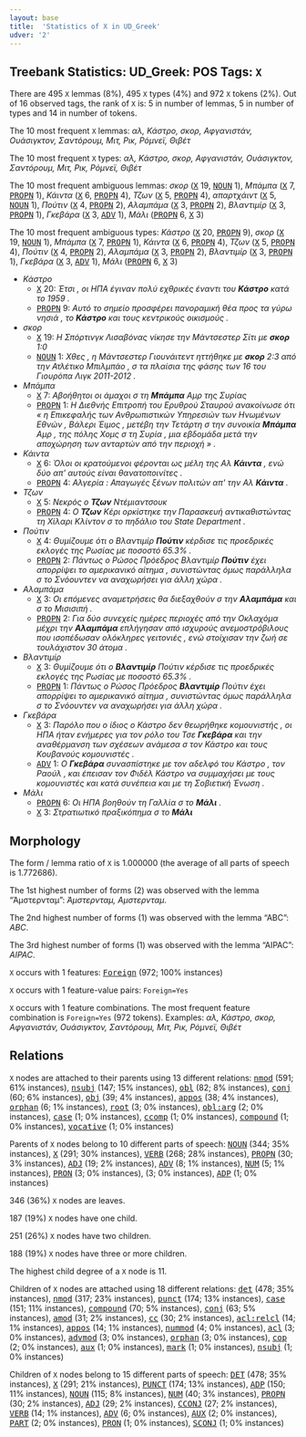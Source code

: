 ```yaml
---
layout: base
title:  'Statistics of X in UD_Greek'
udver: '2'
---
```


## Treebank Statistics: UD_Greek: POS Tags: `X`

There are 495 `X` lemmas (8%), 495 `X` types (4%) and 972 `X` tokens (2%).
Out of 16 observed tags, the rank of `X` is: 5 in number of lemmas, 5 in number of types and 14 in number of tokens.

The 10 most frequent `X` lemmas: <em>αλ, Κάστρο, σκορ, Αφγανιστάν, Ουάσιγκτον, Σαντόρουμ, Μιτ, Ρικ, Ρόμνεϊ, Θιβέτ</em>

The 10 most frequent `X` types:  <em>αλ, Κάστρο, σκορ, Αφγανιστάν, Ουάσιγκτον, Σαντόρουμ, Μιτ, Ρικ, Ρόμνεϊ, Θιβέτ</em>

The 10 most frequent ambiguous lemmas: <em>σκορ</em> (<tt><a href="el-pos-X.html">X</a></tt> 19, <tt><a href="el-pos-NOUN.html">NOUN</a></tt> 1), <em>Μπάμπα</em> (<tt><a href="el-pos-X.html">X</a></tt> 7, <tt><a href="el-pos-PROPN.html">PROPN</a></tt> 1), <em>Κάιντα</em> (<tt><a href="el-pos-X.html">X</a></tt> 6, <tt><a href="el-pos-PROPN.html">PROPN</a></tt> 4), <em>Τζων</em> (<tt><a href="el-pos-X.html">X</a></tt> 5, <tt><a href="el-pos-PROPN.html">PROPN</a></tt> 4), <em>απαρτχάιντ</em> (<tt><a href="el-pos-X.html">X</a></tt> 5, <tt><a href="el-pos-NOUN.html">NOUN</a></tt> 1), <em>Πούτιν</em> (<tt><a href="el-pos-X.html">X</a></tt> 4, <tt><a href="el-pos-PROPN.html">PROPN</a></tt> 2), <em>Αλαμπάμα</em> (<tt><a href="el-pos-X.html">X</a></tt> 3, <tt><a href="el-pos-PROPN.html">PROPN</a></tt> 2), <em>Βλαντιμίρ</em> (<tt><a href="el-pos-X.html">X</a></tt> 3, <tt><a href="el-pos-PROPN.html">PROPN</a></tt> 1), <em>Γκεβάρα</em> (<tt><a href="el-pos-X.html">X</a></tt> 3, <tt><a href="el-pos-ADV.html">ADV</a></tt> 1), <em>Μάλι</em> (<tt><a href="el-pos-PROPN.html">PROPN</a></tt> 6, <tt><a href="el-pos-X.html">X</a></tt> 3)

The 10 most frequent ambiguous types:  <em>Κάστρο</em> (<tt><a href="el-pos-X.html">X</a></tt> 20, <tt><a href="el-pos-PROPN.html">PROPN</a></tt> 9), <em>σκορ</em> (<tt><a href="el-pos-X.html">X</a></tt> 19, <tt><a href="el-pos-NOUN.html">NOUN</a></tt> 1), <em>Μπάμπα</em> (<tt><a href="el-pos-X.html">X</a></tt> 7, <tt><a href="el-pos-PROPN.html">PROPN</a></tt> 1), <em>Κάιντα</em> (<tt><a href="el-pos-X.html">X</a></tt> 6, <tt><a href="el-pos-PROPN.html">PROPN</a></tt> 4), <em>Τζων</em> (<tt><a href="el-pos-X.html">X</a></tt> 5, <tt><a href="el-pos-PROPN.html">PROPN</a></tt> 4), <em>Πούτιν</em> (<tt><a href="el-pos-X.html">X</a></tt> 4, <tt><a href="el-pos-PROPN.html">PROPN</a></tt> 2), <em>Αλαμπάμα</em> (<tt><a href="el-pos-X.html">X</a></tt> 3, <tt><a href="el-pos-PROPN.html">PROPN</a></tt> 2), <em>Βλαντιμίρ</em> (<tt><a href="el-pos-X.html">X</a></tt> 3, <tt><a href="el-pos-PROPN.html">PROPN</a></tt> 1), <em>Γκεβάρα</em> (<tt><a href="el-pos-X.html">X</a></tt> 3, <tt><a href="el-pos-ADV.html">ADV</a></tt> 1), <em>Μάλι</em> (<tt><a href="el-pos-PROPN.html">PROPN</a></tt> 6, <tt><a href="el-pos-X.html">X</a></tt> 3)


* <em>Κάστρο</em>
  * <tt><a href="el-pos-X.html">X</a></tt> 20: <em>Έτσι , οι ΗΠΑ έγιναν πολύ εχθρικές έναντι του <b>Κάστρο</b> κατά το 1959 .</em>
  * <tt><a href="el-pos-PROPN.html">PROPN</a></tt> 9: <em>Αυτό το σημείο προσφέρει πανοραμική θέα προς τα γύρω νησιά , το <b>Κάστρο</b> και τους κεντρικούς οικισμούς .</em>
* <em>σκορ</em>
  * <tt><a href="el-pos-X.html">X</a></tt> 19: <em>Η Σπόρτινγκ Λισαβόνας νίκησε την Μάντσεστερ Σίτι με <b>σκορ</b> 1:0</em>
  * <tt><a href="el-pos-NOUN.html">NOUN</a></tt> 1: <em>Χθες , η Μάντσεστερ Γιουνάιτεντ ηττήθηκε με <b>σκορ</b> 2:3 από την Ατλέτικο Μπιλμπάο , σ τα πλαίσια της φάσης των 16 του Γιουρόπα Λιγκ 2011-2012 .</em>
* <em>Μπάμπα</em>
  * <tt><a href="el-pos-X.html">X</a></tt> 7: <em>Αβοήθητοι οι άμαχοι σ τη <b>Μπάμπα</b> Αμρ της Συρίας</em>
  * <tt><a href="el-pos-PROPN.html">PROPN</a></tt> 1: <em>Η Διεθνής Επιτροπή του Ερυθρού Σταυρού ανακοίνωσε ότι « η Επικεφαλής των Ανθρωπιστικών Υπηρεσιών των Ηνωμένων Εθνών , Βάλερι Έιμος , μετέβη την Τετάρτη σ την συνοικία <b>Μπάμπα</b> Αμρ , της πόλης Χομς σ τη Συρία , μια εβδομάδα μετά την αποχώρηση των ανταρτών από την περιοχή » .</em>
* <em>Κάιντα</em>
  * <tt><a href="el-pos-X.html">X</a></tt> 6: <em>Όλοι οι κρατούμενοι φέρονται ως μέλη της Αλ <b>Κάιντα</b> , ενώ δύο απ' αυτούς είναι θανατοποινίτες .</em>
  * <tt><a href="el-pos-PROPN.html">PROPN</a></tt> 4: <em>Αλγερία : Απαγωγές ξένων πολιτών απ' την Αλ <b>Κάιντα</b> .</em>
* <em>Τζων</em>
  * <tt><a href="el-pos-X.html">X</a></tt> 5: <em>Νεκρός ο <b>Τζων</b> Ντέμιαντσουκ</em>
  * <tt><a href="el-pos-PROPN.html">PROPN</a></tt> 4: <em>Ο <b>Τζων</b> Κέρι ορκίστηκε την Παρασκευή αντικαθιστώντας τη Χίλαρι Κλίντον σ το πηδάλιο του State Department .</em>
* <em>Πούτιν</em>
  * <tt><a href="el-pos-X.html">X</a></tt> 4: <em>Θυμίζουμε ότι ο Βλαντιμίρ <b>Πούτιν</b> κέρδισε τις προεδρικές εκλογές της Ρωσίας με ποσοστό 65.3% .</em>
  * <tt><a href="el-pos-PROPN.html">PROPN</a></tt> 2: <em>Πάντως ο Ρώσος Πρόεδρος Βλαντιμίρ <b>Πούτιν</b> έχει απορρίψει το αμερικανικό αίτημα , συνιστώντας όμως παράλληλα σ το Σνόουντεν να αναχωρήσει για άλλη χώρα .</em>
* <em>Αλαμπάμα</em>
  * <tt><a href="el-pos-X.html">X</a></tt> 3: <em>Οι επόμενες αναμετρήσεις θα διεξαχθούν σ την <b>Αλαμπάμα</b> και σ το Μισισιπή .</em>
  * <tt><a href="el-pos-PROPN.html">PROPN</a></tt> 2: <em>Για δύο συνεχείς ημέρες περιοχές από την Οκλαχόμα μέχρι την <b>Αλαμπάμα</b> επλήγησαν από ισχυρούς ανεμοστρόβιλους που ισοπέδωσαν ολόκληρες γειτονιές , ενώ στοίχισαν την ζωή σε τουλάχιστον 30 άτομα .</em>
* <em>Βλαντιμίρ</em>
  * <tt><a href="el-pos-X.html">X</a></tt> 3: <em>Θυμίζουμε ότι ο <b>Βλαντιμίρ</b> Πούτιν κέρδισε τις προεδρικές εκλογές της Ρωσίας με ποσοστό 65.3% .</em>
  * <tt><a href="el-pos-PROPN.html">PROPN</a></tt> 1: <em>Πάντως ο Ρώσος Πρόεδρος <b>Βλαντιμίρ</b> Πούτιν έχει απορρίψει το αμερικανικό αίτημα , συνιστώντας όμως παράλληλα σ το Σνόουντεν να αναχωρήσει για άλλη χώρα .</em>
* <em>Γκεβάρα</em>
  * <tt><a href="el-pos-X.html">X</a></tt> 3: <em>Παρόλο που ο ίδιος ο Κάστρο δεν θεωρήθηκε κομουνιστής , οι ΗΠΑ ήταν ενήμερες για τον ρόλο του Τσε <b>Γκεβάρα</b> και την αναθέρμανση των σχέσεων ανάμεσα σ τον Κάστρο και τους Κουβανούς κομουνιστές .</em>
  * <tt><a href="el-pos-ADV.html">ADV</a></tt> 1: <em>Ο <b>Γκεβάρα</b> συνασπίστηκε με τον αδελφό του Κάστρο , τον Ραούλ , και έπεισαν τον Φιδέλ Κάστρο να συμμαχήσει με τους κομουνιστές και κατά συνέπεια και με τη Σοβιετική Ένωση .</em>
* <em>Μάλι</em>
  * <tt><a href="el-pos-PROPN.html">PROPN</a></tt> 6: <em>Οι ΗΠΑ βοηθούν τη Γαλλία σ το <b>Μάλι</b> .</em>
  * <tt><a href="el-pos-X.html">X</a></tt> 3: <em>Στρατιωτικό πραξικόπημα σ το <b>Μάλι</b></em>

## Morphology

The form / lemma ratio of `X` is 1.000000 (the average of all parts of speech is 1.772686).

The 1st highest number of forms (2) was observed with the lemma “Άμστερνταμ”: <em>Άμστερνταμ, Αμστερνταμ</em>.

The 2nd highest number of forms (1) was observed with the lemma “ABC”: <em>ABC</em>.

The 3rd highest number of forms (1) was observed with the lemma “AIPAC”: <em>AIPAC</em>.

`X` occurs with 1 features: <tt><a href="el-feat-Foreign.html">Foreign</a></tt> (972; 100% instances)

`X` occurs with 1 feature-value pairs: `Foreign=Yes`

`X` occurs with 1 feature combinations.
The most frequent feature combination is `Foreign=Yes` (972 tokens).
Examples: <em>αλ, Κάστρο, σκορ, Αφγανιστάν, Ουάσιγκτον, Σαντόρουμ, Μιτ, Ρικ, Ρόμνεϊ, Θιβέτ</em>


## Relations

`X` nodes are attached to their parents using 13 different relations: <tt><a href="el-dep-nmod.html">nmod</a></tt> (591; 61% instances), <tt><a href="el-dep-nsubj.html">nsubj</a></tt> (147; 15% instances), <tt><a href="el-dep-obl.html">obl</a></tt> (82; 8% instances), <tt><a href="el-dep-conj.html">conj</a></tt> (60; 6% instances), <tt><a href="el-dep-obj.html">obj</a></tt> (39; 4% instances), <tt><a href="el-dep-appos.html">appos</a></tt> (38; 4% instances), <tt><a href="el-dep-orphan.html">orphan</a></tt> (6; 1% instances), <tt><a href="el-dep-root.html">root</a></tt> (3; 0% instances), <tt><a href="el-dep-obl-arg.html">obl:arg</a></tt> (2; 0% instances), <tt><a href="el-dep-case.html">case</a></tt> (1; 0% instances), <tt><a href="el-dep-ccomp.html">ccomp</a></tt> (1; 0% instances), <tt><a href="el-dep-compound.html">compound</a></tt> (1; 0% instances), <tt><a href="el-dep-vocative.html">vocative</a></tt> (1; 0% instances)

Parents of `X` nodes belong to 10 different parts of speech: <tt><a href="el-pos-NOUN.html">NOUN</a></tt> (344; 35% instances), <tt><a href="el-pos-X.html">X</a></tt> (291; 30% instances), <tt><a href="el-pos-VERB.html">VERB</a></tt> (268; 28% instances), <tt><a href="el-pos-PROPN.html">PROPN</a></tt> (30; 3% instances), <tt><a href="el-pos-ADJ.html">ADJ</a></tt> (19; 2% instances), <tt><a href="el-pos-ADV.html">ADV</a></tt> (8; 1% instances), <tt><a href="el-pos-NUM.html">NUM</a></tt> (5; 1% instances), <tt><a href="el-pos-PRON.html">PRON</a></tt> (3; 0% instances),  (3; 0% instances), <tt><a href="el-pos-ADP.html">ADP</a></tt> (1; 0% instances)

346 (36%) `X` nodes are leaves.

187 (19%) `X` nodes have one child.

251 (26%) `X` nodes have two children.

188 (19%) `X` nodes have three or more children.

The highest child degree of a `X` node is 11.

Children of `X` nodes are attached using 18 different relations: <tt><a href="el-dep-det.html">det</a></tt> (478; 35% instances), <tt><a href="el-dep-nmod.html">nmod</a></tt> (317; 23% instances), <tt><a href="el-dep-punct.html">punct</a></tt> (174; 13% instances), <tt><a href="el-dep-case.html">case</a></tt> (151; 11% instances), <tt><a href="el-dep-compound.html">compound</a></tt> (70; 5% instances), <tt><a href="el-dep-conj.html">conj</a></tt> (63; 5% instances), <tt><a href="el-dep-amod.html">amod</a></tt> (31; 2% instances), <tt><a href="el-dep-cc.html">cc</a></tt> (30; 2% instances), <tt><a href="el-dep-acl-relcl.html">acl:relcl</a></tt> (14; 1% instances), <tt><a href="el-dep-appos.html">appos</a></tt> (14; 1% instances), <tt><a href="el-dep-nummod.html">nummod</a></tt> (4; 0% instances), <tt><a href="el-dep-acl.html">acl</a></tt> (3; 0% instances), <tt><a href="el-dep-advmod.html">advmod</a></tt> (3; 0% instances), <tt><a href="el-dep-orphan.html">orphan</a></tt> (3; 0% instances), <tt><a href="el-dep-cop.html">cop</a></tt> (2; 0% instances), <tt><a href="el-dep-aux.html">aux</a></tt> (1; 0% instances), <tt><a href="el-dep-mark.html">mark</a></tt> (1; 0% instances), <tt><a href="el-dep-nsubj.html">nsubj</a></tt> (1; 0% instances)

Children of `X` nodes belong to 15 different parts of speech: <tt><a href="el-pos-DET.html">DET</a></tt> (478; 35% instances), <tt><a href="el-pos-X.html">X</a></tt> (291; 21% instances), <tt><a href="el-pos-PUNCT.html">PUNCT</a></tt> (174; 13% instances), <tt><a href="el-pos-ADP.html">ADP</a></tt> (150; 11% instances), <tt><a href="el-pos-NOUN.html">NOUN</a></tt> (115; 8% instances), <tt><a href="el-pos-NUM.html">NUM</a></tt> (40; 3% instances), <tt><a href="el-pos-PROPN.html">PROPN</a></tt> (30; 2% instances), <tt><a href="el-pos-ADJ.html">ADJ</a></tt> (29; 2% instances), <tt><a href="el-pos-CCONJ.html">CCONJ</a></tt> (27; 2% instances), <tt><a href="el-pos-VERB.html">VERB</a></tt> (14; 1% instances), <tt><a href="el-pos-ADV.html">ADV</a></tt> (6; 0% instances), <tt><a href="el-pos-AUX.html">AUX</a></tt> (2; 0% instances), <tt><a href="el-pos-PART.html">PART</a></tt> (2; 0% instances), <tt><a href="el-pos-PRON.html">PRON</a></tt> (1; 0% instances), <tt><a href="el-pos-SCONJ.html">SCONJ</a></tt> (1; 0% instances)

